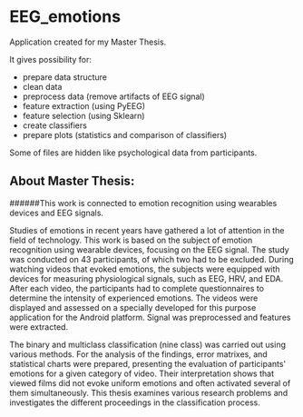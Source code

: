 # EEG_emotions
Application created for my Master Thesis. 

It gives possibility for:
* prepare data structure
* clean data
* preprocess data (remove artifacts of EEG signal)
* feature extraction (using PyEEG)
* feature selection (using Sklearn)
* create classifiers 
* prepare plots (statistics and comparison of classifiers) 

Some of files are hidden like psychological data from participants.

## About Master Thesis:
######This work is connected to emotion recognition using wearables devices and EEG signals.

Studies of emotions in recent years have gathered a lot of attention in the field of technology. This work is based on the subject of emotion recognition using wearable devices, focusing on the EEG signal. The study was conducted on 43 participants, of which two had to be excluded. During watching videos that evoked emotions, the subjects were equipped with devices for measuring physiological signals, such as EEG, HRV, and EDA. After each video, the participants had to complete questionnaires to determine the intensity of experienced emotions. The videos were displayed and assessed on a specially developed for this purpose application for the Android platform. Signal was preprocessed and features were extracted. 

The binary and multiclass classification (nine class) was carried out using various methods.
For the analysis of the findings, error matrixes, and statistical charts were prepared, presenting the evaluation of participants' emotions for a given category of video. Their interpretation shows that viewed films did not evoke uniform emotions and often activated several of them simultaneously. 
This thesis examines various research problems and investigates the different proceedings in the classification process.